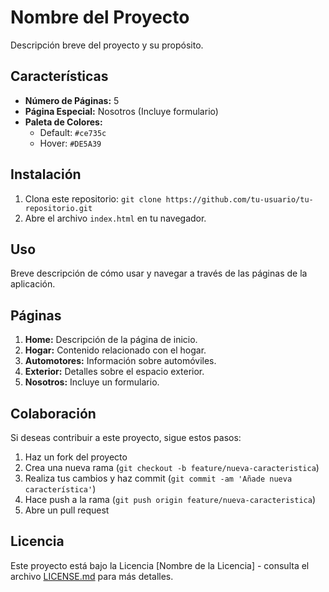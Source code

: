 # Nombre del Proyecto

Descripción breve del proyecto y su propósito.

## Características

- **Número de Páginas:** 5
- **Página Especial:** Nosotros (Incluye formulario)
- **Paleta de Colores:**
  - Default: `#ce735c`
  - Hover: `#DE5A39`

## Instalación

1. Clona este repositorio: `git clone https://github.com/tu-usuario/tu-repositorio.git`
2. Abre el archivo `index.html` en tu navegador.

## Uso

Breve descripción de cómo usar y navegar a través de las páginas de la aplicación.

## Páginas

1. **Home:** Descripción de la página de inicio.
2. **Hogar:** Contenido relacionado con el hogar.
3. **Automotores:** Información sobre automóviles.
4. **Exterior:** Detalles sobre el espacio exterior.
5. **Nosotros:** Incluye un formulario.

## Colaboración

Si deseas contribuir a este proyecto, sigue estos pasos:

1. Haz un fork del proyecto
2. Crea una nueva rama (`git checkout -b feature/nueva-caracteristica`)
3. Realiza tus cambios y haz commit (`git commit -am 'Añade nueva característica'`)
4. Hace push a la rama (`git push origin feature/nueva-caracteristica`)
5. Abre un pull request

## Licencia

Este proyecto está bajo la Licencia [Nombre de la Licencia] - consulta el archivo [LICENSE.md](LICENSE.md) para más detalles.

